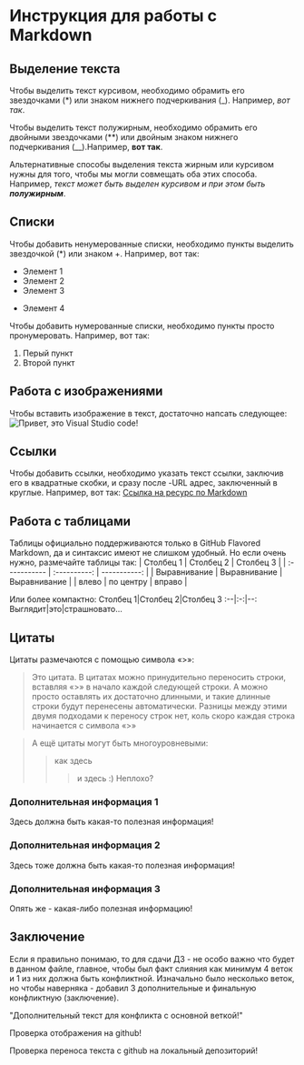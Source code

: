 # Инструкция для работы с Markdown

## Выделение текста

Чтобы выделить текст курсивом, необходимо обрамить его звездочками (*) или знаком нижнего подчеркивания (_). Например, *вот так*.

Чтобы выделить текст полужирным, необходимо обрамить его двойными звездочками (**) или двойным знаком нижнего подчеркивания (__).Например, **вот так**.

Альтернативные способы выделения текста жирным или курсивом нужны для того, чтобы мы могли совмещать оба этих способа. Например, _текст может быть выделен курсивом и при этом быть **полужирным**_.

## Списки

Чтобы добавить ненумерованные списки, необходимо пункты выделить звездочкой (*) или знаком +. Например, вот так:
* Элемент 1
* Элемент 2
* Элемент 3
+ Элемент 4

Чтобы добавить нумерованные списки, необходимо пункты просто пронумеровать. Например, вот так:
1. Перый пункт
2. Второй пункт

## Работа с изображениями

Чтобы вставить изображение в текст, достаточно напсать следующее:
![Привет, это Visual Studio code!](Visual_Studio_code.png)

## Ссылки

Чтобы добавить ссылки, необходимо указать текст ссылки, заключив его в квадратные скобки, и сразу после -URL адрес, заключенный в круглые. Например, вот так:
[Ссылка на ресурс по Markdown](https://learnxinyminutes.com/docs/ru-ru/markdown-ru)

##  Работа с таблицами

Таблицы официально поддерживаются только в GitHub Flavored Markdown, да и синтаксис имеют не слишком удобный. Но если очень нужно, размечайте таблицы так:
| Столбец 1    | Столбец 2    | Столбец 3    |
| :----------- | :----------: | -----------: |
| Выравнивание | Выравнивание | Выравнивание |
| влево        | по центру    | вправо        |

Или более компактно:
Столбец 1|Столбец 2|Столбец 3
:--|:-:|--:
Выглядит|это|страшновато...

## Цитаты

Цитаты размечаются с помощью символа «>»:
> Это цитата. В цитатах можно
> принудительно переносить строки, вставляя «>» в начало каждой следующей строки. А можно просто оставлять их достаточно длинными, и такие длинные строки будут перенесены автоматически.
> Разницы между этими двумя подходами к переносу строк нет, коль скоро
> каждая строка начинается с символа «>»

> А ещё цитаты могут быть многоуровневыми:
>> как здесь
>>> и здесь :)
> Неплохо?

### Дополнительная информация 1
Здесь должна быть какая-то полезная информация!
### Дополнительная информация 2
Здесь тоже должна быть какая-то полезная информация!
### Дополнительная информация 3
Опять же - какая-либо полезная информацию!
## Заключение

Если я правильно понимаю, то для сдачи ДЗ - не особо важно что будет в данном файле, главное, чтобы был факт слияния как минимум 4 веток и 1 из них должна быть конфликтной. Изначально было несколько веток, но чтобы наверняка - добавил 3 дополнительные и финальную конфликтную (заключение).

"Дополнительный текст для конфликта с основной веткой!"

Проверка отображения на github! 

Проверка переноса текста с github на локальный депозиторий!

